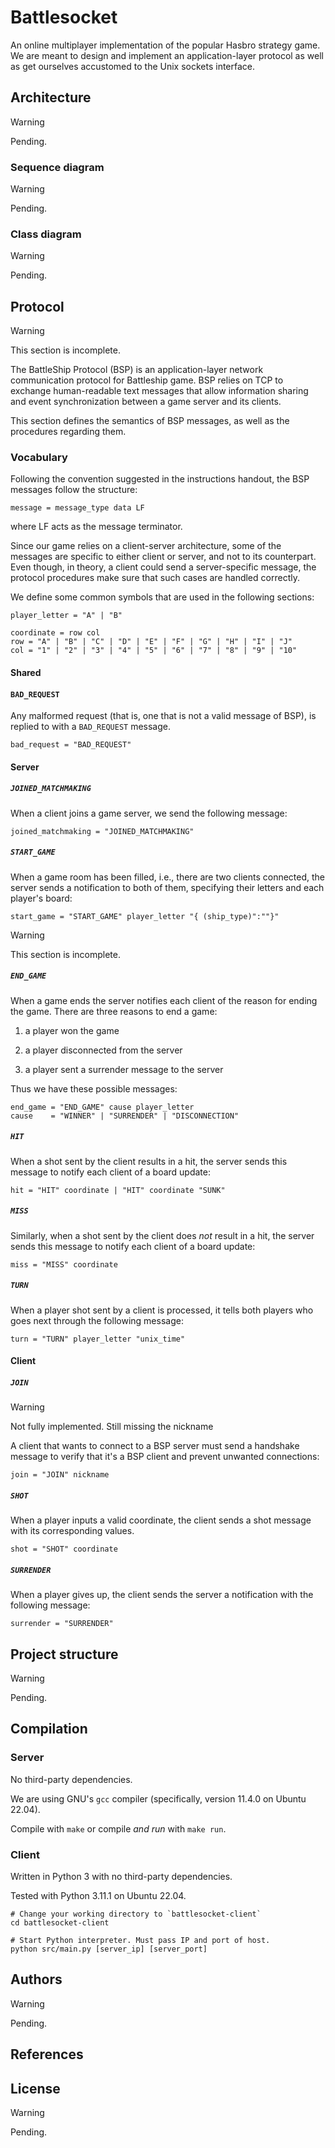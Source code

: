 # Battlesocket

An online multiplayer implementation of the popular Hasbro strategy game. We are
meant to design and implement an application-layer protocol as well as get
ourselves accustomed to the Unix sockets interface.

## Architecture

> [!WARNING]
>
> Pending.

### Sequence diagram

> [!WARNING]
>
> Pending.

### Class diagram

> [!WARNING]
>
> Pending.

## Protocol

> [!WARNING]
>
> This section is incomplete.

The BattleShip Protocol (BSP) is an application-layer
network communication protocol for Battleship game.
BSP relies on TCP to exchange human-readable text messages
that allow information sharing and event synchronization
between a game server and its clients.

This section defines the semantics of BSP
messages, as well as the procedures regarding them.

### Vocabulary

Following the convention suggested in the instructions handout, the BSP messages
follow the structure:

    message = message_type data LF

where LF acts as the message terminator.

Since our game relies on a client-server architecture, some of the messages are
specific to either client or server, and not to its counterpart. Even though, in
theory, a client could send a server-specific message, the protocol procedures
make sure that such cases are handled correctly.

We define some common symbols that are used in the following sections:

    player_letter = "A" | "B"

    coordinate = row col
    row = "A" | "B" | "C" | "D" | "E" | "F" | "G" | "H" | "I" | "J"
    col = "1" | "2" | "3" | "4" | "5" | "6" | "7" | "8" | "9" | "10"

#### Shared

#### `BAD_REQUEST`

Any malformed request (that is, one that is not a valid message of BSP), is
replied to with a `BAD_REQUEST` message.

    bad_request = "BAD_REQUEST"


#### Server

##### `JOINED_MATCHMAKING`

When a client joins a game server, we send the following message:

    joined_matchmaking = "JOINED_MATCHMAKING"

##### `START_GAME`

When a game room has been filled, i.e., there are two clients connected, the
server sends a notification to both of them, specifying their letters 
and each player's board:

    start_game = "START_GAME" player_letter "{ (ship_type)":""}"

> [!WARNING]
>
> This section is incomplete.

##### `END_GAME`

When a game ends the server notifies each client of the reason for ending
the game. There are three reasons to end a game:

1. a player won the game

2. a player disconnected from the server

3. a player sent a surrender message to the server

Thus we have these possible messages:

    end_game = "END_GAME" cause player_letter
    cause    = "WINNER" | "SURRENDER" | "DISCONNECTION"

##### `HIT`

When a shot sent by the client results in a hit, the server sends this message
to notify each client of a board update:

    hit = "HIT" coordinate | "HIT" coordinate "SUNK" 

##### `MISS`

Similarly, when a shot sent by the client does _not_ result in a hit, the server
sends this message to notify each client of a board update:

    miss = "MISS" coordinate 

##### `TURN`

When a player shot sent by a client is processed, it tells both players who
goes next through the following message:

    turn = "TURN" player_letter "unix_time" 

#### Client

##### `JOIN`

> [!WARNING]
>
> Not fully implemented. Still missing the nickname

A client that wants to connect to a BSP server must send a handshake message to
verify that it's a BSP client and prevent unwanted connections:

    join = "JOIN" nickname

##### `SHOT`

When a player inputs a valid coordinate, the client sends a shot message 
with its corresponding values.

    shot = "SHOT" coordinate 

##### `SURRENDER`

When a player gives up, the client sends the server a notification with the
following message: 

    surrender = "SURRENDER"

## Project structure

> [!WARNING]
>
> Pending.

## Compilation

### Server

No third-party dependencies.

We are using GNU's `gcc` compiler (specifically, version 11.4.0 on Ubuntu 22.04).

Compile with `make` or compile _and run_ with `make run`.

### Client

Written in Python 3 with no third-party dependencies.

Tested with Python 3.11.1 on Ubuntu 22.04.

```shell
# Change your working directory to `battlesocket-client`
cd battlesocket-client

# Start Python interpreter. Must pass IP and port of host.
python src/main.py [server_ip] [server_port]
```


## Authors

> [!WARNING]
>
> Pending.

## References



## License

> [!WARNING]
>
> Pending.
